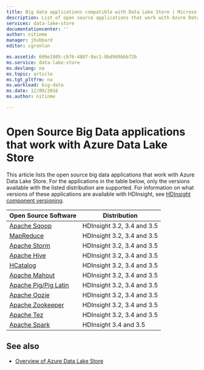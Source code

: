 ```yaml
---
title: Big data applications compatible with Data Lake Store | Microsoft Docs
description: List of open source applications that work with Azure Data Lake Store
services: data-lake-store
documentationcenter: ''
author: nitinme
manager: jhubbard
editor: cgronlun

ms.assetid: 699e1805-cb76-4807-9ac1-8bd9d9bbb72b
ms.service: data-lake-store
ms.devlang: na
ms.topic: article
ms.tgt_pltfrm: na
ms.workload: big-data
ms.date: 12/09/2016
ms.author: nitinme

---
```

# Open Source Big Data applications that work with Azure Data Lake Store
This article lists the open source big data applications that work with Azure Data Lake Store. For the applications in the table below, only the versions available with the listed distribution are supported. For information on what versions of these applications are available with HDInsight, see [HDInsight component versioning](../hdinsight/hdinsight-component-versioning.md).

| Open Source Software | Distribution |
| --- | --- |
| [Apache Sqoop](http://sqoop.apache.org/) |HDInsight 3.2, 3.4 and 3.5 |
| [MapReduce](http://hadoop.apache.org/docs/r1.0.4/mapred_tutorial.html) |HDInsight 3.2, 3.4 and 3.5 |
| [Apache Storm](https://storm.apache.org/) |HDInsight 3.2, 3.4 and 3.5 |
| [Apache Hive](http://hive.apache.org/) |HDInsight 3.2, 3.4 and 3.5 |
| [HCatalog](https://cwiki.apache.org/confluence/display/Hive/HCatalog) |HDInsight 3.2, 3.4 and 3.5 |
| [Apache Mahout](http://mahout.apache.org/) |HDInsight 3.2, 3.4 and 3.5 |
| [Apache Pig/Pig Latin](http://pig.apache.org/) |HDInsight 3.2, 3.4 and 3.5 |
| [Apache Oozie](http://oozie.apache.org/) |HDInsight 3.2, 3.4 and 3.5 |
| [Apache Zookeeper](http://zookeeper.apache.org/) |HDInsight 3.2, 3.4 and 3.5 |
| [Apache Tez](http://tez.apache.org/) |HDInsight 3.2, 3.4 and 3.5 |
| [Apache Spark](http://spark.apache.org/) |HDInsight 3.4 and 3.5 |

## See also
* [Overview of Azure Data Lake Store](data-lake-store-overview.md)


